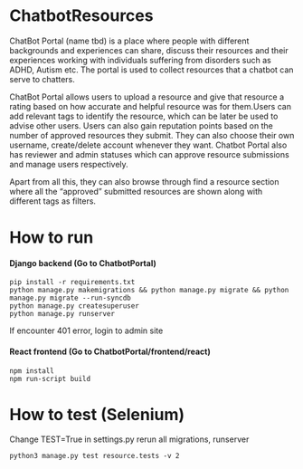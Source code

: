 # ChatbotResources

ChatBot Portal (name tbd) is a place where people with different backgrounds and experiences can share, discuss their resources and their experiences working with individuals suffering from disorders such as ADHD, Autism etc. The portal is used to collect resources that a chatbot can serve to chatters. 

ChatBot Portal allows users to upload a resource and give that resource a rating based on how accurate and helpful resource was for them.Users can add relevant tags to identify the resource, which can be later be used to advise other users. Users can also gain reputation points based on the number of approved resources they submit. They can also choose their own username, create/delete account whenever they want. Chatbot Portal also has reviewer and admin statuses which can approve resource submissions and manage users respectively.

Apart from all this, they can also browse through find a resource section where all the “approved” submitted resources are shown along with different tags as filters.

# How to run

#### Django backend (Go to ChatbotPortal)
```
pip install -r requirements.txt
python manage.py makemigrations && python manage.py migrate && python manage.py migrate --run-syncdb
python manage.py createsuperuser
python manage.py runserver
```
If encounter 401 error, login to admin site

#### React frontend (Go to ChatbotPortal/frontend/react)
```
npm install
npm run-script build
```

# How to test (Selenium)
Change TEST=True in settings.py
rerun all migrations, runserver

```python3 manage.py test resource.tests -v 2```


